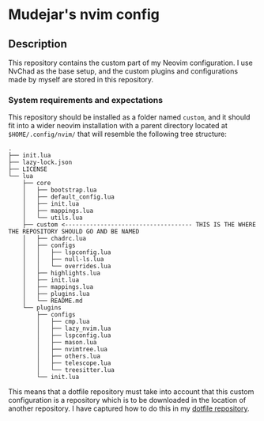# Mudejar's nvim config 

## Description
This repository contains the custom part of my Neovim configuration. I use NvChad as the base setup, and the custom plugins and configurations made by myself are stored in this repository.

### System requirements and expectations
This repository should be installed as a folder named `custom`, and it should fit into a wider neovim installation with a parent directory located at `$HOME/.config/nvim/` that will resemble the following tree structure:
```
.
├── init.lua
├── lazy-lock.json
├── LICENSE
└── lua
    ├── core
    │   ├── bootstrap.lua
    │   ├── default_config.lua
    │   ├── init.lua
    │   ├── mappings.lua
    │   └── utils.lua
    ├── custom <------------------------------------ THIS IS THE WHERE THE REPOSITORY SHOULD GO AND BE NAMED
    │   ├── chadrc.lua
    │   ├── configs
    │   │   ├── lspconfig.lua
    │   │   ├── null-ls.lua
    │   │   └── overrides.lua
    │   ├── highlights.lua
    │   ├── init.lua
    │   ├── mappings.lua
    │   ├── plugins.lua
    │   └── README.md
    └── plugins
        ├── configs
        │   ├── cmp.lua
        │   ├── lazy_nvim.lua
        │   ├── lspconfig.lua
        │   ├── mason.lua
        │   ├── nvimtree.lua
        │   ├── others.lua
        │   ├── telescope.lua
        │   └── treesitter.lua
        └── init.lua
```

This means that a dotfile repository must take into account that this custom configuration is a repository which is to be downloaded in the location of another repository. I have captured how to do this in my [dotfile repository](https://github.com/mudejar/dotfiles).

